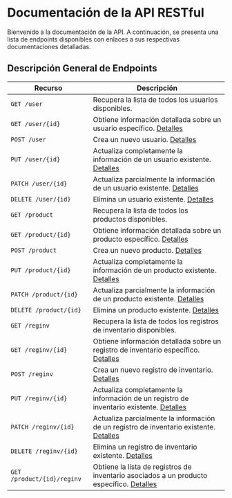 # Documentación de la API RESTful

Bienvenido a la documentación de la API. A continuación, se presenta una lista de endpoints disponibles con enlaces a sus respectivas documentaciones detalladas.

## Descripción General de Endpoints

| Recurso                   | Descripción |
| ------------------------- | ----------- |
| `GET /user`               | Recupera la lista de todos los usuarios disponibles.|
| `GET /user/{id}`          | Obtiene información detallada sobre un usuario específico. [Detalles](./endpoints/get-user-id.md) |
| `POST /user`              | Crea un nuevo usuario. [Detalles](./endpoints/post-user.md) |
| `PUT /user/{id}`          | Actualiza completamente la información de un usuario existente. [Detalles](./endpoints/put-user-id.md) |
| `PATCH /user/{id}`        | Actualiza parcialmente la información de un usuario existente. [Detalles](./endpoints/patch-user-id.md) |
| `DELETE /user/{id}`       | Elimina un usuario existente. [Detalles](./endpoints/delete-user-id.md) |
| `GET /product`            | Recupera la lista de todos los productos disponibles.|
| `GET /product/{id}`       | Obtiene información detallada sobre un producto específico. [Detalles](./endpoints/get-product-id.md) |
| `POST /product`           | Crea un nuevo producto. [Detalles](./endpoints/post-product.md) |
| `PUT /product/{id}`       | Actualiza completamente la información de un producto existente. [Detalles](./endpoints/put-product-id.md) |
| `PATCH /product/{id}`     | Actualiza parcialmente la información de un producto existente. [Detalles](./endpoints/patch-product-id.md) |
| `DELETE /product/{id}`    | Elimina un producto existente. [Detalles](./endpoints/delete-product-id.md) |
| `GET /reginv`             | Recupera la lista de todos los registros de inventario disponibles.|
| `GET /reginv/{id}`        | Obtiene información detallada sobre un registro de inventario específico. [Detalles](./endpoints/get-reginv-id.md) |
| `POST /reginv`            | Crea un nuevo registro de inventario. [Detalles](./endpoints/post-reginv.md) |
| `PUT /reginv/{id}`        | Actualiza completamente la información de un registro de inventario existente. [Detalles](./endpoints/put-reginv-id.md) |
| `PATCH /reginv/{id}`      | Actualiza parcialmente la información de un registro de inventario existente. [Detalles](./endpoints/patch-reginv-id.md) |
| `DELETE /reginv/{id}`     | Elimina un registro de inventario existente. [Detalles](./endpoints/delete-reginv-id.md) |
| `GET /product/{id}/reginv`| Obtiene la lista de registros de inventario asociados a un producto específico. [Detalles](./endpoints/get-product-id-reginv.md) |
